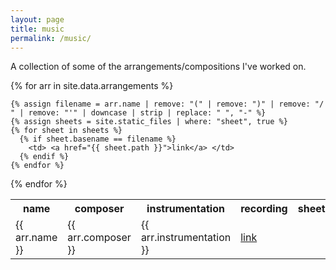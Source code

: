 ```yaml
---
layout: page
title: music
permalink: /music/
---
```


A collection of some of the arrangements/compositions I've worked on.

<table>
  <tr>
    <th> name </th>
    <th> composer </th>
    <th> instrumentation </th>
    <th> recording </th>
    <th> sheet </th>
  </tr>
{% for arr in site.data.arrangements %}
  <tr>
    <td> {{ arr.name }} </td>
    <td> {{ arr.composer }} </td>
    <td> {{ arr.instrumentation }} </td>
    <td> <a href="{{ arr.recording }}">link</a> </td>

    {% assign filename = arr.name | remove: "(" | remove: ")" | remove: "/ " | remove: "'" | downcase | strip | replace: " ", "-" %}
    {% assign sheets = site.static_files | where: "sheet", true %}
    {% for sheet in sheets %}
      {% if sheet.basename == filename %}
        <td> <a href="{{ sheet.path }}">link</a> </td>
      {% endif %}
    {% endfor %}
  </tr>
{% endfor %}
</table>